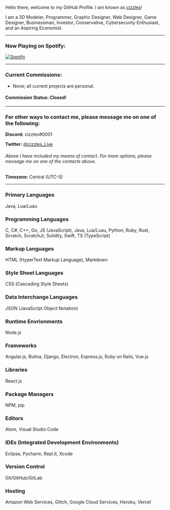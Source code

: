 Hello there, welcome to my GitHub Profile. I am known as [cizzles](https://github.com/cizzles)!

I am a 3D Modeler, Programmer, Graphic Designer, Web Designer, Game Designer, Businessman, Investor, Conservative, Cybersecurity Enthusiast, and an Aspiring Economist.

---

### Now Playing on Spotify:

[![Spotify](https://cizzles-now-playing-on-spotify.vercel.app/api/spotify)](https://open.spotify.com/user/apaig6ltu8b8w8ybkg8xa4n66)

---

### Current Commissions:
* None; all current projects are personal.
#### Commission Status: Closed!

---

### For other ways to contact me, please message me on one of the following:

**Discord:** cizzles#0001

**Twitter:** [@cizzles_Live](https://twitter.com/cizzles_Live)

###### Above I have included my means of contact. For more options, please message me on one of the contacts above.

**Timezone:** Central (UTC-5)

---

### Primary Languages

Java, Lua/Luau

### Programming Languages

C, C#, C++, Go, JS (JavaScript), Java, Lua/Luau, Python, Ruby, Rust, Scratch, ScratchJr, Solidity, Swift, TS (TypeScript)

### Markup Languages

HTML (HyperText Markup Language), Markdown

### Style Sheet Languages

CSS (Cascading Style Sheets)

### Data Interchange Languages

JSON (JavaScript Object Notation)

### Runtime Envrionments

Node.js

### Frameworks

Angular.js, Bulma, Django, Electron, Express.js, Ruby on Rails, Vue.js

### Libraries

React.js

### Package Managers

NPM, pip

### Editors

Atom, Visual Studio Code

### IDEs (Integrated Development Environments)

Eclipse, Pycharm, Repl.it, Xcode

### Version Control

Git/GitHub/GitLab

### Hosting

Amazon Web Services, Glitch, Google Cloud Services, Heroku, Vercel
